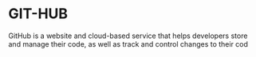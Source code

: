 # GIT-HUB
GitHub is a website and cloud-based service that helps developers store and manage their code, as well as track and control changes to their cod
